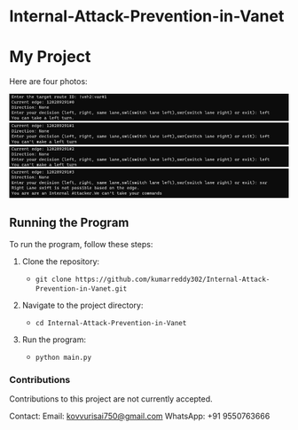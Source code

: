 # Internal-Attack-Prevention-in-Vanet
# My Project
Here are four photos:

![Image 1](one.png)
![Image 2](two.png)
![Image 3](three.png)
![Image 4](four.png)

## Running the Program

To run the program, follow these steps:

1. Clone the repository:
    - ```git clone https://github.com/kumarreddy302/Internal-Attack-Prevention-in-Vanet.git```


2. Navigate to the project directory: 
    - ```cd Internal-Attack-Prevention-in-Vanet```
  

3. Run the program: 
    - ```python main.py```

### Contributions

Contributions to this project are not currently accepted.

Contact:
    Email: kovvurisai750@gmail.com
    WhatsApp: +91 9550763666
